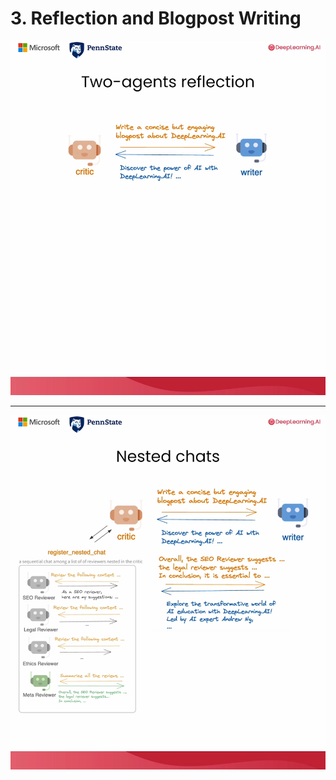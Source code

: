 # 3. Reflection and Blogpost Writing

![](Slides/videoframe_104819.png)

---

![](Slides/videoframe_209438.png)

